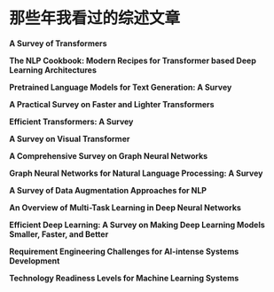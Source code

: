 # 那些年我看过的综述文章



**A Survey of Transformers**

**The NLP Cookbook: Modern Recipes for Transformer based Deep Learning Architectures**

**Pretrained Language Models for Text Generation: A Survey**

**A Practical Survey on Faster and Lighter Transformers**

**Efficient Transformers: A Survey**

**A Survey on Visual Transformer**

**A Comprehensive Survey on Graph Neural Networks**

**Graph Neural Networks for Natural Language Processing: A Survey**

**A Survey of Data Augmentation Approaches for NLP**

**An Overview of Multi-Task Learning in Deep Neural Networks**

**Efficient Deep Learning: A Survey on Making Deep Learning Models Smaller, Faster, and Better**

**Requirement Engineering Challenges for AI-intense Systems Development**

**Technology Readiness Levels for Machine Learning Systems**